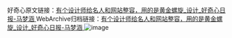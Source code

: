 好奇心原文链接：[有个设计师给名人和网站整容，用的是黄金螺旋_设计_好奇心日报-马梦涵 ](https://www.qdaily.com/articles/10366.html)
WebArchive归档链接：[有个设计师给名人和网站整容，用的是黄金螺旋_设计_好奇心日报-马梦涵 ](http://web.archive.org/web/20160523095407/http://www.qdaily.com:80/articles/10366.html)
![image](http://ww3.sinaimg.cn/large/007d5XDply1g3vwgaecxej30u07mvqs7)